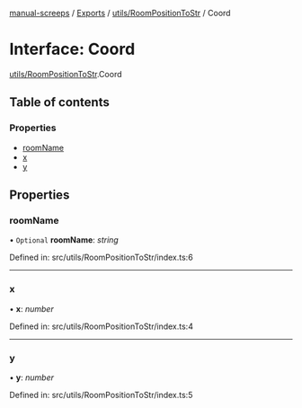 [manual-screeps](../README.md) / [Exports](../modules.md) / [utils/RoomPositionToStr](../modules/utils_roompositiontostr.md) / Coord

# Interface: Coord

[utils/RoomPositionToStr](../modules/utils_roompositiontostr.md).Coord

## Table of contents

### Properties

- [roomName](utils_roompositiontostr.coord.md#roomname)
- [x](utils_roompositiontostr.coord.md#x)
- [y](utils_roompositiontostr.coord.md#y)

## Properties

### roomName

• `Optional` **roomName**: *string*

Defined in: src/utils/RoomPositionToStr/index.ts:6

___

### x

• **x**: *number*

Defined in: src/utils/RoomPositionToStr/index.ts:4

___

### y

• **y**: *number*

Defined in: src/utils/RoomPositionToStr/index.ts:5
